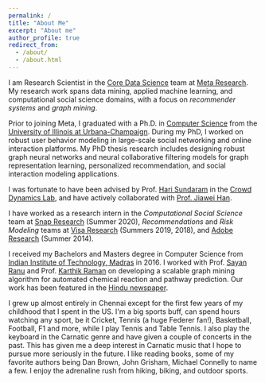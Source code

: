 ```yaml
---
permalink: /
title: "About Me"
excerpt: "About me"
author_profile: true
redirect_from:
  - /about/
  - /about.html
---
```


I am Research Scientist in the [Core Data Science](https://research.fb.com/core-data-science/) team at [Meta Research](https://research.facebook.com/). My research work spans data mining, applied machine learning, and computational social science domains, with a focus on <i>recommender systems</i> and <i>graph mining</i>.

Prior to joining Meta, I graduated with a Ph.D. in [Computer Science](http://www.cs.illinois.edu) from the [University of Illinois at Urbana-Champaign](http://www.illinois.edu). During my PhD, I worked on robust user behavior modeling in large-scale social networking and online interaction platforms. My PhD thesis research includes designing robust graph neural networks and neural collaborative filtering models for graph representation learning, personalized recommendation, and social interaction modeling applications.


I was fortunate to have been advised by Prof. [Hari Sundaram](http://sundaram.cs.illinois.edu/) in the [Crowd Dynamics Lab](https://crowddynamicslab.github.io/), and have actively collaborated with [Prof. Jiawei Han](http://hanj.cs.illinois.edu/).
<!-- and [Prof. Kevin Chang](http://www.forwarddatalab.org/kevinccchang). -->
I have worked as a research intern in the <i>Computational Social Science</i> team at [Snap Research](https://research.snap.com/) (Summer 2020), <i>Recommendations</i> and <i>Risk Modeling</i> teams at [Visa Research](https://usa.visa.com/about-visa/visa-research.html) (Summers 2019, 2018), and [Adobe Research](https://research.adobe.com/) (Summer 2014).


I received my Bachelors and Masters degree in Computer Science from [Indian Institute of Technology, Madras](https://www.iitm.ac.in/) in 2016.
I worked with Prof. <a href="http://www.cse.iitm.ac.in/~sayan" target="_blank">Sayan Ranu</a> and Prof. <a href="https://home.iitm.ac.in/kraman/lab/karthik/" target="_blank"> Karthik Raman</a> on developing a scalable graph mining algorithm for automated chemical reaction and pathway prediction. Our work has been featured in the [Hindu newspaper](https://www.thehindubusinessline.com/news/science/iit-researchers-develop-tool-to-synthesise-new-molecules/article9896254.ece).



I grew up almost entirely in Chennai except for the first few years of my childhood that I spent in the US. I&#39;m a big sports buff, can spend hours watching any sport, be it Cricket, Tennis (a huge Federer fan!), Basketball, Football, F1 and more, while I play Tennis and Table Tennis. I also play the keyboard in the Carnatic genre and have given a couple of concerts in the past. This has given me a deep interest in Carnatic music that I hope to pursue more seriously in the future. I like reading books, some of my favorite authors being Dan Brown, John Grisham, Michael Connelly to name a few. I enjoy the adrenaline rush from hiking, biking, and outdoor sports.

<!-- Create content & metadata
------
For site content, there is one markdown file for each type of content, which are stored in directories like _publications, _talks, _posts, _teaching, or _pages. For example, each talk is a markdown file in the [_talks directory](https://github.com/academicpages/academicpages.github.io/tree/master/_talks). At the top of each markdown file is structured data in YAML about the talk, which the theme will parse to do lots of cool stuff. The same structured data about a talk is used to generate the list of talks on the [Talks page](https://academicpages.github.io/talks), each [individual page](https://academicpages.github.io/talks/2012-03-01-talk-1) for specific talks, the talks section for the [CV page](https://academicpages.github.io/cv), and the [map of places you've given a talk](https://academicpages.github.io/talkmap.html) (if you run this [python file](https://github.com/academicpages/academicpages.github.io/blob/master/talkmap.py) or [Jupyter notebook](https://github.com/academicpages/academicpages.github.io/blob/master/talkmap.ipynb), which creates the HTML for the map based on the contents of the _talks directory).

How to edit your site's GitHub repository
------
Many people use a git client to create files on their local computer and then push them to GitHub's servers. If you are not familiar with git, you can directly edit these configuration and markdown files directly in the github.com interface. Navigate to a file (like [this one](https://github.com/academicpages/academicpages.github.io/blob/master/_talks/2012-03-01-talk-1.md) and click the pencil icon in the top right of the content preview (to the right of the "Raw | Blame | History" buttons). You can delete a file by clicking the trashcan icon to the right of the pencil icon. You can also create new files or upload files by navigating to a directory and clicking the "Create new file" or "Upload files" buttons.

For more info
------
More info about configuring academicpages can be found in [the guide](https://academicpages.github.io/markdown/). The [guides for the Minimal Mistakes theme](https://mmistakes.github.io/minimal-mistakes/docs/configuration/) (which this theme was forked from) might also be helpful. -->
